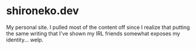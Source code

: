 # shironeko.dev
My personal site. I pulled most of the content off since I realize that putting the same writing that I've shown my IRL friends somewhat exposes my identity... welp.

